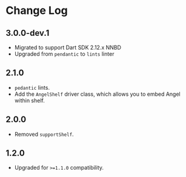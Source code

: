 # Change Log

## 3.0.0-dev.1

* Migrated to support Dart SDK 2.12.x NNBD
* Upgraded from `pendantic` to `lints` linter

## 2.1.0

* `pedantic` lints.
* Add the `AngelShelf` driver class, which allows you to embed Angel within shelf.

## 2.0.0

* Removed `supportShelf`.

## 1.2.0

* Upgraded for `>=1.1.0` compatibility.
